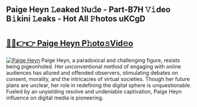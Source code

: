 ## Paige Heyn 𝙻eaked 𝙽u𝚍e - Part-B7H 𝚅𝚒deo B𝚒kini 𝙻eaks - Hot All 𝙿hotos uKCgD

# <h2><a href="http://ld4uqj.urlbe.top/?page=Paige+Heyn">🔗🔗👉👉 Paige Heyn P𝚑oto𝚜Vid𝚎o</a></h2>

[![Paige Heyn](https://i.imgur.com/eBuTRDB.gif)](http://ld4uqj.urlbe.top/?page=Paige+Heyn)
Paige Heyn, a paradoxical and challenging figure, resists being pigeonholed. Her unconventional method of engaging with online audiences has allured and offended observers, stimulating debates on consent, morality, and the intricacies of virtual societies. Though her future plans are unclear, her role in redefining the digital sphere is unquestionable. Fueled by an unyielding resolve and undeniable captivation, Paige Heyn influence on digital media is pioneering.
